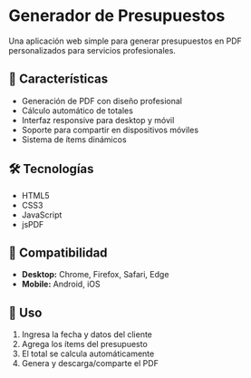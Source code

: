 # Generador de Presupuestos

Una aplicación web simple para generar presupuestos en PDF personalizados para servicios profesionales.

## 🚀 Características

- Generación de PDF con diseño profesional  
- Cálculo automático de totales  
- Interfaz responsive para desktop y móvil  
- Soporte para compartir en dispositivos móviles  
- Sistema de ítems dinámicos  

## 🛠️ Tecnologías

- HTML5  
- CSS3  
- JavaScript  
- jsPDF  

## 📱 Compatibilidad

- **Desktop:** Chrome, Firefox, Safari, Edge  
- **Mobile:** Android, iOS  

## 🔑 Uso

1. Ingresa la fecha y datos del cliente  
2. Agrega los ítems del presupuesto  
3. El total se calcula automáticamente  
4. Genera y descarga/comparte el PDF 